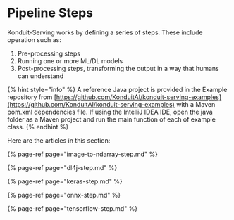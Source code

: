 # Pipeline Steps

Konduit-Serving works by defining a series of steps. These include operation such as:

1. Pre-processing steps
2. Running one or more ML/DL models
3. Post-processing steps, transforming the output in a way that humans can understand

{% hint style="info" %}
A reference Java project is provided in the Example repository from [https://github.com/KonduitAI/konduit-serving-examples](https://github.com/KonduitAI/konduit-serving-examples) with a Maven pom.xml dependencies file. If using the IntelliJ IDEA IDE, open the java folder as a Maven project and run the main function of each of example class.
{% endhint %}

Here are the articles in this section:

{% page-ref page="image-to-ndarray-step.md" %}

{% page-ref page="dl4j-step.md" %}

{% page-ref page="keras-step.md" %}

{% page-ref page="onnx-step.md" %}

{% page-ref page="tensorflow-step.md" %}

